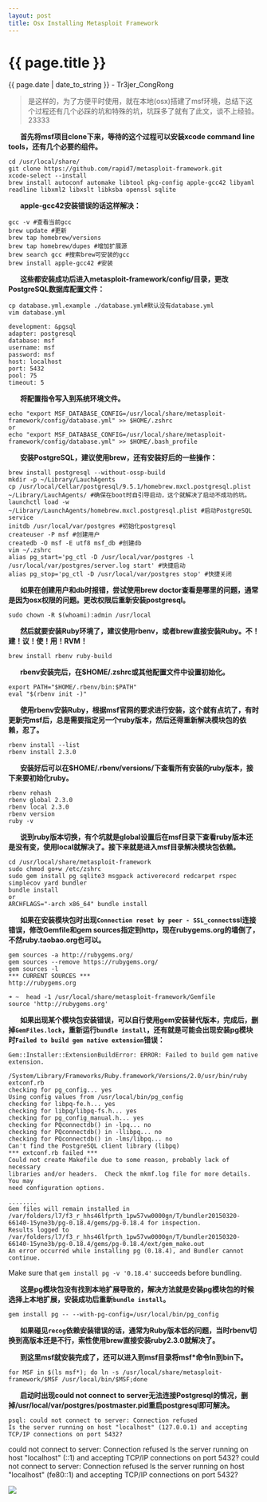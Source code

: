 ```yaml
---
layout: post
title: Osx Installing Metasploit Framework 
---
```


{{ page.title }}
================
<p class="date">{{ page.date | date_to_string }} - Tr3jer_CongRong</p>

> 是这样的，为了方便平时使用，就在本地(osx)搭建了msf环境，总结下这个过程还有几个必踩的坑和特殊的坑，坑踩多了就有了此文，谈不上经验。23333

&nbsp;&nbsp;&nbsp;&nbsp;&nbsp;&nbsp;**首先将msf项目clone下来，等待的这个过程可以安装xcode command line tools，还有几个必要的组件。**

    cd /usr/local/share/
    git clone https://github.com/rapid7/metasploit-framework.git
    xcode-select --install
    brew install autoconf automake libtool pkg-config apple-gcc42 libyaml readline libxml2 libxslt libksba openssl sqlite

&nbsp;&nbsp;&nbsp;&nbsp;&nbsp;&nbsp;**apple-gcc42安装错误的话这样解决：**

    gcc -v #查看当前gcc
    brew update #更新
    brew tap homebrew/versions
    brew tap homebrew/dupes #增加扩展源
    brew search gcc #搜索brew可安装的gcc
    brew install apple-gcc42 #安装

&nbsp;&nbsp;&nbsp;&nbsp;&nbsp;&nbsp;**这些都安装成功后进入metasploit-framework/config/目录，更改PostgreSQL数据库配置文件：**

    cp database.yml.example ./database.yml#默认没有database.yml
    vim database.yml
    
    development: &pgsql
    adapter: postgresql
    database: msf
    username: msf
    password: msf
    host: localhost
    port: 5432
    pool: 75
    timeout: 5

&nbsp;&nbsp;&nbsp;&nbsp;&nbsp;&nbsp;**将配置指令写入到系统环境文件。**

    echo "export MSF_DATABASE_CONFIG=/usr/local/share/metasploit-framework/config/database.yml" >> $HOME/.zshrc
    or
    echo "export MSF_DATABASE_CONFIG=/usr/local/share/metasploit-framework/config/database.yml" >> $HOME/.bash_profile

&nbsp;&nbsp;&nbsp;&nbsp;&nbsp;&nbsp;**安装PostgreSQL，建议使用brew，还有安装好后的一些操作：**

    brew install postgresql --without-ossp-build
    mkdir -p ~/Library/LauchAgents
    cp /usr/local/Cellar/postgresql/9.5.1/homebrew.mxcl.postgresql.plist ~/Library/LauchAgents/ #确保在boot时自引导启动，这个就解决了启动不成功的坑。
    launchctl load -w ~/Library/LaunchAgents/homebrew.mxcl.postgresql.plist #启动PostgreSQL service
    initdb /usr/local/var/postgres #初始化postgresql
    createuser -P msf #创建用户
    createdb -O msf -E utf8 msf_db #创建db
    vim ~/.zshrc
    alias pg_start='pg_ctl -D /usr/local/var/postgres -l /usr/local/var/postgres/server.log start' #快捷启动
    alias pg_stop='pg_ctl -D /usr/local/var/postgres stop' #快捷关闭

&nbsp;&nbsp;&nbsp;&nbsp;&nbsp;&nbsp;**如果在创建用户和db时报错，尝试使用brew doctor查看是哪里的问题，通常是因为osx权限的问题。更改权限后重新安装postgresql。**

    sudo chown -R $(whoami):admin /usr/local

&nbsp;&nbsp;&nbsp;&nbsp;&nbsp;&nbsp;**然后就要安装Ruby环境了，建议使用rbenv，或者brew直接安装Ruby。不！建！议！使！用！RVM！**

    brew install rbenv ruby-build

&nbsp;&nbsp;&nbsp;&nbsp;&nbsp;&nbsp;**rbenv安装完后，在$HOME/.zshrc或其他配置文件中设置初始化。**

    export PATH="$HOME/.rbenv/bin:$PATH"
    eval "$(rbenv init -)"

&nbsp;&nbsp;&nbsp;&nbsp;&nbsp;&nbsp;**使用rbenv安装Ruby，根据msf官网的要求进行安装，这个就有点坑了，有时更新完msf后，总是需要指定另一个ruby版本，然后还得重新解决模块包的依赖，忍了。**

    rbenv install --list
    rbenv install 2.3.0

&nbsp;&nbsp;&nbsp;&nbsp;&nbsp;&nbsp;**安装好后可以在$HOME/.rbenv/versions/下查看所有安装的ruby版本，接下来要初始化ruby。**

    rbenv rehash
    rbenv global 2.3.0
    rbenv local 2.3.0
    rbenv version
    ruby -v

&nbsp;&nbsp;&nbsp;&nbsp;&nbsp;&nbsp;**说到ruby版本切换，有个坑就是global设置后在msf目录下查看ruby版本还是没有变，使用local就解决了。接下来就是进入msf目录解决模块包依赖。**

    cd /usr/local/share/metasploit-framework
    sudo chmod go+w /etc/zshrc
    sudo gem install pg sqlite3 msgpack activerecord redcarpet rspec simplecov yard bundler
    bundle install
    or
    ARCHFLAGS="-arch x86_64" bundle install

&nbsp;&nbsp;&nbsp;&nbsp;&nbsp;&nbsp;**如果在安装模块包时出现`Connection reset by peer - SSL_connect`ssl连接错误，修改Gemfile和gem sources指定到http，现在rubygems.org的墙倒了，不然ruby.taobao.org也可以。**

    gem sources -a http://rubygems.org/
    gem sources --remove https://rubygems.org/
    gem sources -l
    *** CURRENT SOURCES ***
    http://rubygems.org
    
    ➜ ~  head -1 /usr/local/share/metasploit-framework/Gemfile
    source 'http://rubygems.org'
    
&nbsp;&nbsp;&nbsp;&nbsp;&nbsp;&nbsp;**如果出现某个模块包安装错误，可以自行使用gem安装替代版本，完成后，删掉`GemFiles.lock`，重新运行`bundle install`，还有就是可能会出现安装pg模块时`Failed to build gem native extension`错误：**

    Gem::Installer::ExtensionBuildError: ERROR: Failed to build gem native extension.

    /System/Library/Frameworks/Ruby.framework/Versions/2.0/usr/bin/ruby extconf.rb 
    checking for pg_config... yes
    Using config values from /usr/local/bin/pg_config
    checking for libpq-fe.h... yes
    checking for libpq/libpq-fs.h... yes
    checking for pg_config_manual.h... yes
    checking for PQconnectdb() in -lpq... no
    checking for PQconnectdb() in -llibpq... no
    checking for PQconnectdb() in -lms/libpq... no
    Can't find the PostgreSQL client library (libpq)
    *** extconf.rb failed ***
    Could not create Makefile due to some reason, probably lack of necessary
    libraries and/or headers.  Check the mkmf.log file for more details.  You may
    need configuration options.

    ........
    Gem files will remain installed in /var/folders/l7/f3_r_hhs46lfprth_1pw57vw0000gn/T/bundler20150320-66140-15yne3b/pg-0.18.4/gems/pg-0.18.4 for inspection.
    Results logged to /var/folders/l7/f3_r_hhs46lfprth_1pw57vw0000gn/T/bundler20150320-66140-15yne3b/pg-0.18.4/gems/pg-0.18.4/ext/gem_make.out
    An error occurred while installing pg (0.18.4), and Bundler cannot continue.
Make sure that `gem install pg -v '0.18.4'` succeeds before bundling.

&nbsp;&nbsp;&nbsp;&nbsp;&nbsp;&nbsp;**这是pg模块包没有找到本地扩展导致的，解决方法就是安装pg模块包的时候选择上本地扩展，安装成功后重新`bundle install`。**

    gem install pg -- --with-pg-config=/usr/local/bin/pg_config

&nbsp;&nbsp;&nbsp;&nbsp;&nbsp;&nbsp;**如果碰见`recog`依赖安装错误的话，通常为Ruby版本低的问题，当时rbenv切换到高版本还是不行，索性使用brew直接安装ruby2.3.0就解决了。**

&nbsp;&nbsp;&nbsp;&nbsp;&nbsp;&nbsp;**到这里msf就安装完成了，还可以进入到msf目录将msf*命令ln到bin下。**

    for MSF in $(ls msf*); do ln -s /usr/local/share/metasploit-framework/$MSF /usr/local/bin/$MSF;done

&nbsp;&nbsp;&nbsp;&nbsp;&nbsp;&nbsp;**启动时出现could not connect to server无法连接Postgresql的情况，删掉/usr/local/var/postgres/postmaster.pid重启postgresql即可解决。**

    psql: could not connect to server: Connection refused
    Is the server running on host "localhost" (127.0.0.1) and accepting
    TCP/IP connections on port 5432?
could not connect to server: Connection refused
    Is the server running on host "localhost" (::1) and accepting
    TCP/IP connections on port 5432?
could not connect to server: Connection refused
    Is the server running on host "localhost" (fe80::1) and accepting
    TCP/IP connections on port 5432?

<img src="https://blog-1252048719.cos.ap-shanghai.myqcloud.com/6udrhfgx.png">